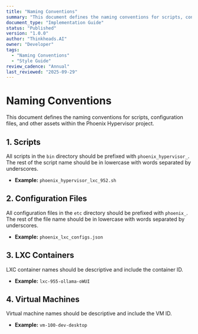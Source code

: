 ```yaml
---
title: "Naming Conventions"
summary: "This document defines the naming conventions for scripts, configuration files, and other assets within the Phoenix Hypervisor project."
document_type: "Implementation Guide"
status: "Published"
version: "1.0.0"
author: "Thinkheads.AI"
owner: "Developer"
tags:
  - "Naming Conventions"
  - "Style Guide"
review_cadence: "Annual"
last_reviewed: "2025-09-29"
---
```


# Naming Conventions

This document defines the naming conventions for scripts, configuration files, and other assets within the Phoenix Hypervisor project.

## 1. Scripts

All scripts in the `bin` directory should be prefixed with `phoenix_hypervisor_`. The rest of the script name should be in lowercase with words separated by underscores.

*   **Example:** `phoenix_hypervisor_lxc_952.sh`

## 2. Configuration Files

All configuration files in the `etc` directory should be prefixed with `phoenix_`. The rest of the file name should be in lowercase with words separated by underscores.

*   **Example:** `phoenix_lxc_configs.json`

## 3. LXC Containers

LXC container names should be descriptive and include the container ID.

*   **Example:** `lxc-955-ollama-oWUI`

## 4. Virtual Machines

Virtual machine names should be descriptive and include the VM ID.

*   **Example:** `vm-100-dev-desktop`